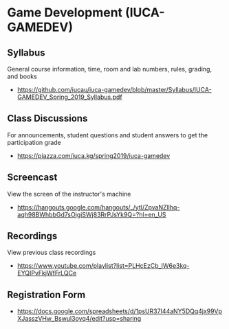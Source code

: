 # Game Development (IUCA-GAMEDEV)

## Syllabus

General course information, time, room and lab numbers, rules, grading, and
books

* <https://github.com/iucau/iuca-gamedev/blob/master/Syllabus/IUCA-GAMEDEV_Spring_2019_Syllabus.pdf>

## Class Discussions

For announcements, student questions and student answers to get the
participation grade

* <https://piazza.com/iuca.kg/spring2019/iuca-gamedev>

## Screencast

View the screen of the instructor's machine

* <https://hangouts.google.com/hangouts/_/ytl/ZpvaNZllhq-aqh98BWhbbGd7sOjgiSWj83RrPJsYk9Q=?hl=en_US>

## Recordings

View previous class recordings

* <https://www.youtube.com/playlist?list=PLHcEzCb_lW6e3kq-EYQIPvFkjWfFrLQCe>

## Registration Form

* <https://docs.google.com/spreadsheets/d/1psUR37I44aNY5DQq4jx99VpXJasszVHw_Bswul3oyq4/edit?usp=sharing>
